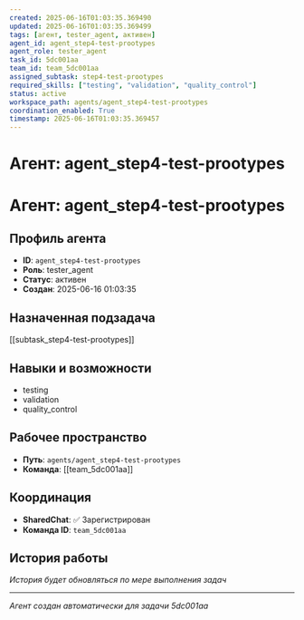 ```yaml
---
created: 2025-06-16T01:03:35.369490
updated: 2025-06-16T01:03:35.369499
tags: [агент, tester_agent, активен]
agent_id: agent_step4-test-prootypes
agent_role: tester_agent
task_id: 5dc001aa
team_id: team_5dc001aa
assigned_subtask: step4-test-prootypes
required_skills: ["testing", "validation", "quality_control"]
status: active
workspace_path: agents/agent_step4-test-prootypes
coordination_enabled: True
timestamp: 2025-06-16T01:03:35.369457
---
```


# Агент: agent_step4-test-prootypes

# Агент: agent_step4-test-prootypes

## Профиль агента

- **ID**: `agent_step4-test-prootypes`
- **Роль**: tester_agent
- **Статус**: активен
- **Создан**: 2025-06-16 01:03:35

## Назначенная подзадача

[[subtask_step4-test-prootypes]]

## Навыки и возможности

- testing
- validation
- quality_control

## Рабочее пространство

- **Путь**: `agents/agent_step4-test-prootypes`
- **Команда**: [[team_5dc001aa]]

## Координация

- **SharedChat**: ✅ Зарегистрирован
- **Команда ID**: `team_5dc001aa`

## История работы

*История будет обновляться по мере выполнения задач*

---
*Агент создан автоматически для задачи 5dc001aa*
